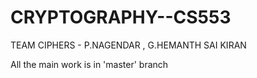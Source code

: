# CRYPTOGRAPHY--CS553
TEAM CIPHERS - P.NAGENDAR , G.HEMANTH SAI KIRAN

All the main work is in 'master' branch
